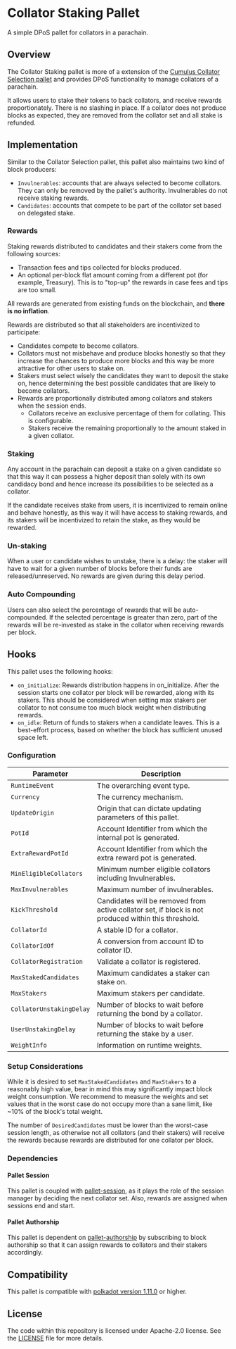 # Collator Staking Pallet

A simple DPoS pallet for collators in a parachain.

## Overview

The Collator Staking pallet is more of a extension of the [Cumulus Collator Selection pallet](https://github.com/paritytech/polkadot-sdk/tree/master/cumulus/pallets/collator-selection) and provides DPoS functionality to manage collators of a parachain.

It allows users to stake their tokens to back collators, and receive rewards proportionately.
There is no slashing in place. If a collator does not produce blocks as expected, they are removed from the collator set and all stake is refunded.

## Implementation

Similar to the Collator Selection pallet, this pallet also maintains two kind of block producers:

* `Invulnerables`: accounts that are always selected to become collators. They can only be removed by the pallet's authority. Invulnerables do not receive staking rewards.
* `Candidates`: accounts that compete to be part of the collator set based on delegated stake.

### Rewards

Staking rewards distributed to candidates and their stakers come from the following sources:

* Transaction fees and tips collected for blocks produced.
* An optional per-block flat amount coming from a different pot (for example, Treasury). This is to "top-up" the rewards in case fees and tips are too small.

All rewards are generated from existing funds on the blockchain, and **there is no inflation**.

Rewards are distributed so that all stakeholders are incentivized to participate:

* Candidates compete to become collators.
* Collators must not misbehave and produce blocks honestly so that they increase the chances to produce more blocks and this way be more attractive for other users to stake on.
* Stakers must select wisely the candidates they want to deposit the stake on, hence determining the best possible candidates that are likely to become collators.
* Rewards are proportionally distributed among collators and stakers when the session ends.
  * Collators receive an exclusive percentage of them for collating. This is configurable.
  * Stakers receive the remaining proportionally to the amount staked in a given collator.

### Staking

Any account in the parachain can deposit a stake on a given candidate so that this way it can possess a higher deposit than solely with its own candidacy bond and hence increase its possibilities to be selected as a collator.

If the candidate receives stake from users, it is incentivized to remain online and behave honestly, as this way it will have access to staking rewards, and its stakers will be incentivized to retain the stake, as they would be rewarded.

### Un-staking

When a user or candidate wishes to unstake, there is a delay: the staker will have to wait for a given number of blocks before their funds are released/unreserved. No rewards are given during this delay period.

### Auto Compounding

Users can also select the percentage of rewards that will be auto-compounded. If the selected percentage is greater than zero, part of the rewards will be re-invested as stake in the collator when receiving rewards per block.

## Hooks

This pallet uses the following hooks:

* `on_initialize`: Rewards distribution happens in on_initialize. After the session starts one collator per block will be rewarded, along with its stakers. This should be considered when setting max stakers per collator to not consume too much block weight when distributing rewards.
* `on_idle`: Return of funds to stakers when a candidate leaves. This is a best-effort process, based on whether the block has sufficient unused space left.

### Configuration

| Parameter                | Description                                                                                          |
|--------------------------|------------------------------------------------------------------------------------------------------|
| `RuntimeEvent`           | The overarching event type.                                                                          |
| `Currency`               | The currency mechanism.                                                                              |
| `UpdateOrigin`           | Origin that can dictate updating parameters of this pallet.                                          |
| `PotId`                  | Account Identifier from which the internal pot is generated.                                         |
| `ExtraRewardPotId`       | Account Identifier from which the extra reward pot is generated.                                     |
| `MinEligibleCollators`   | Minimum number eligible collators including Invulnerables.                                           |
| `MaxInvulnerables`       | Maximum number of invulnerables.                                                                     |
| `KickThreshold`          | Candidates will be removed from active collator set, if block is not produced within this threshold. |
| `CollatorId`             | A stable ID for a collator.                                                                          |
| `CollatorIdOf`           | A conversion from account ID to collator ID.                                                         |
| `CollatorRegistration`   | Validate a collator is registered.                                                                   |
| `MaxStakedCandidates`    | Maximum candidates a staker can stake on.                                                            |
| `MaxStakers`             | Maximum stakers per candidate.                                                                       |
| `CollatorUnstakingDelay` | Number of blocks to wait before returning the bond by a collator.                                    |
| `UserUnstakingDelay`     | Number of blocks to wait before returning the stake by a user.                                       |
| `WeightInfo`             | Information on runtime weights.                                                                      |

### Setup Considerations

While it is desired to set `MaxStakedCandidates` and `MaxStakers` to a reasonably high value, bear in mind this may significantly impact block weight consumption. We recommend to measure the weights and set values that in the worst case do not occupy more than a sane limit, like ~10% of the block's total weight.

The number of `DesiredCandidates` must be lower than the worst-case session length, as otherwise
not all collators (and their stakers) will receive the rewards because rewards are distributed for one collator per block.

### Dependencies

#### Pallet Session

This pallet is coupled with [pallet-session](https://github.com/paritytech/polkadot-sdk/tree/master/substrate/frame/session), as it plays the role of the session manager by deciding the next collator set. Also, rewards are assigned when sessions end and start.

#### Pallet Authorship

This pallet is dependent on [pallet-authorship](https://github.com/paritytech/polkadot-sdk/tree/master/substrate/frame/authorship) by subscribing to block authorship so that it can assign rewards to collators and their stakers accordingly.

## Compatibility

This pallet is compatible with [polkadot version 1.11.0](https://github.com/paritytech/polkadot-sdk/releases/tag/polkadot-v1.11.0) or higher.

## License

The code within this repository is licensed under Apache-2.0 license. See the [LICENSE](./LICENSE) file for more details.
